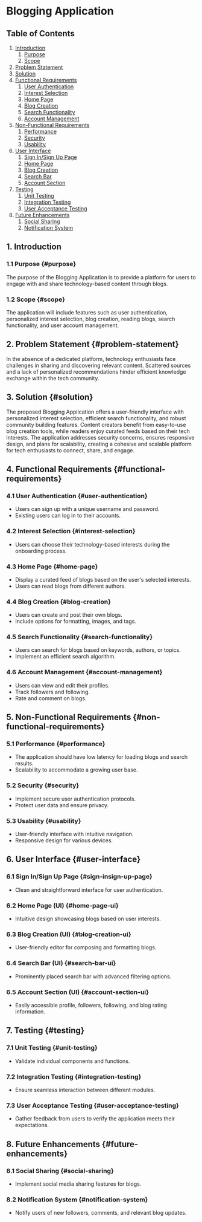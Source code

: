 # Blogging Application

## Table of Contents

1. [Introduction](#1-introduction)
    1. [Purpose](#11-purpose)
    2. [Scope](#12-scope)
2. [Problem Statement](#2-problem-statement)
3. [Solution](#3-solution)
4. [Functional Requirements](#4-functional-requirements)
    1. [User Authentication](#41-user-authentication)
    2. [Interest Selection](#42-interest-selection)
    3. [Home Page](#43-home-page)
    4. [Blog Creation](#44-blog-creation)
    5. [Search Functionality](#45-search-functionality)
    6. [Account Management](#46-account-management)
5. [Non-Functional Requirements](#5-non-functional-requirements)
    1. [Performance](#51-performance)
    2. [Security](#52-security)
    3. [Usability](#53-usability)
6. [User Interface](#6-user-interface)
    1. [Sign In/Sign Up Page](#61-sign-insign-up-page)
    2. [Home Page](#62-home-page-ui)
    3. [Blog Creation](#63-blog-creation-ui)
    4. [Search Bar](#64-search-bar-ui)
    5. [Account Section](#65-account-section-ui)
7. [Testing](#7-testing)
    1. [Unit Testing](#71-unit-testing)
    2. [Integration Testing](#72-integration-testing)
    3. [User Acceptance Testing](#73-user-acceptance-testing)
8. [Future Enhancements](#8-future-enhancements)
    1. [Social Sharing](#81-social-sharing)
    2. [Notification System](#82-notification-system)

## 1. Introduction 

### 1.1 Purpose {#purpose}
The purpose of the Blogging Application is to provide a platform for users to engage with and share technology-based content through blogs.

### 1.2 Scope {#scope}
The application will include features such as user authentication, personalized interest selection, blog creation, reading blogs, search functionality, and user account management.

## 2. Problem Statement {#problem-statement}
In the absence of a dedicated platform, technology enthusiasts face challenges in sharing and discovering relevant content. Scattered sources and a lack of personalized recommendations hinder efficient knowledge exchange within the tech community.

## 3. Solution {#solution}
The proposed Blogging Application offers a user-friendly interface with personalized interest selection, efficient search functionality, and robust community building features. Content creators benefit from easy-to-use blog creation tools, while readers enjoy curated feeds based on their tech interests. The application addresses security concerns, ensures responsive design, and plans for scalability, creating a cohesive and scalable platform for tech enthusiasts to connect, share, and engage.

## 4. Functional Requirements {#functional-requirements}

### 4.1 User Authentication {#user-authentication}
- Users can sign up with a unique username and password.
- Existing users can log in to their accounts.

### 4.2 Interest Selection {#interest-selection}
- Users can choose their technology-based interests during the onboarding process.

### 4.3 Home Page {#home-page}
- Display a curated feed of blogs based on the user's selected interests.
- Users can read blogs from different authors.

### 4.4 Blog Creation {#blog-creation}
- Users can create and post their own blogs.
- Include options for formatting, images, and tags.

### 4.5 Search Functionality {#search-functionality}
- Users can search for blogs based on keywords, authors, or topics.
- Implement an efficient search algorithm.

### 4.6 Account Management {#account-management}
- Users can view and edit their profiles.
- Track followers and following.
- Rate and comment on blogs.

## 5. Non-Functional Requirements {#non-functional-requirements}

### 5.1 Performance {#performance}
- The application should have low latency for loading blogs and search results.
- Scalability to accommodate a growing user base.

### 5.2 Security {#security}
- Implement secure user authentication protocols.
- Protect user data and ensure privacy.

### 5.3 Usability {#usability}
- User-friendly interface with intuitive navigation.
- Responsive design for various devices.

## 6. User Interface {#user-interface}

### 6.1 Sign In/Sign Up Page {#sign-insign-up-page}
- Clean and straightforward interface for user authentication.

### 6.2 Home Page (UI) {#home-page-ui}
- Intuitive design showcasing blogs based on user interests.

### 6.3 Blog Creation (UI) {#blog-creation-ui}
- User-friendly editor for composing and formatting blogs.

### 6.4 Search Bar (UI) {#search-bar-ui}
- Prominently placed search bar with advanced filtering options.

### 6.5 Account Section (UI) {#account-section-ui}
- Easily accessible profile, followers, following, and blog rating information.

## 7. Testing {#testing}

### 7.1 Unit Testing {#unit-testing}
- Validate individual components and functions.

### 7.2 Integration Testing {#integration-testing}
- Ensure seamless interaction between different modules.

### 7.3 User Acceptance Testing {#user-acceptance-testing}
- Gather feedback from users to verify the application meets their expectations.

## 8. Future Enhancements {#future-enhancements}

### 8.1 Social Sharing {#social-sharing}
- Implement social media sharing features for blogs.

### 8.2 Notification System {#notification-system}
- Notify users of new followers, comments, and relevant blog updates.
